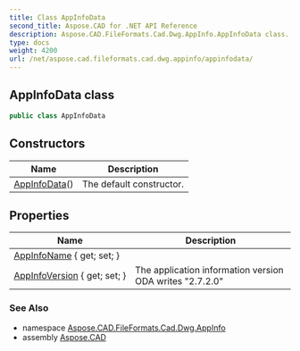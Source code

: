 ```yaml
---
title: Class AppInfoData
second_title: Aspose.CAD for .NET API Reference
description: Aspose.CAD.FileFormats.Cad.Dwg.AppInfo.AppInfoData class. 
type: docs
weight: 4200
url: /net/aspose.cad.fileformats.cad.dwg.appinfo/appinfodata/
---
```

## AppInfoData class

```csharp
public class AppInfoData
```

## Constructors

| Name | Description |
| --- | --- |
| [AppInfoData](appinfodata/)() | The default constructor. |

## Properties

| Name | Description |
| --- | --- |
| [AppInfoName](../../aspose.cad.fileformats.cad.dwg.appinfo/appinfodata/appinfoname/) { get; set; } |  |
| [AppInfoVersion](../../aspose.cad.fileformats.cad.dwg.appinfo/appinfodata/appinfoversion/) { get; set; } | The application information version ODA writes "2.7.2.0" |

### See Also

* namespace [Aspose.CAD.FileFormats.Cad.Dwg.AppInfo](../../aspose.cad.fileformats.cad.dwg.appinfo/)
* assembly [Aspose.CAD](../../)


